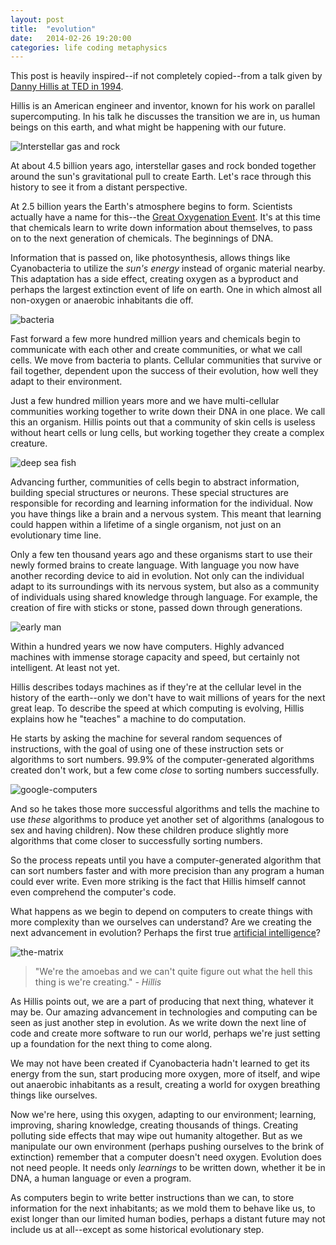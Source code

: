 ```yaml
---
layout: post
title:  "evolution"
date:   2014-02-26 19:20:00
categories: life coding metaphysics
---
```


This post is heavily inspired--if not completely copied--from a talk given by [Danny Hillis at TED in 1994][hillis].

Hillis is an American engineer and inventor, known for his work on parallel supercomputing. In his talk he discusses the transition we are in, us human beings on this earth, and what might be happening with our future.

![Interstellar gas and rock][gases]

At about 4.5 billion years ago, interstellar gases and rock bonded together around the sun's gravitational pull to create Earth. Let's race through this history to see it from a distant perspective.

At 2.5 billion years the Earth's atmosphere begins to form. Scientists actually have a name for this--the [Great Oxygenation Event][GOE]. It's at this time that chemicals learn to write down information about themselves, to pass on to the next generation of chemicals. The beginnings of DNA.

Information that is passed on, like photosynthesis, allows things like Cyanobacteria to utilize the _sun's energy_ instead of organic material nearby. This adaptation has a side effect, creating oxygen as a byproduct and perhaps the largest extinction event of life on earth. One in which almost all non-oxygen or anaerobic inhabitants die off.

![bacteria][bacteria]

Fast forward a few more hundred million years and chemicals begin to communicate with each other and create communities, or what we call cells. We move from bacteria to plants. Cellular communities that survive or fail together, dependent upon the success of their evolution, how well they adapt to their environment.

Just a few hundred million years more and we have multi-cellular communities working together to write down their DNA in one place. We call this an organism. Hillis points out that a community of skin cells is useless without heart cells or lung cells, but working together they create a complex creature.

![deep sea fish][fish]

Advancing further, communities of cells begin to abstract information, building special structures or neurons. These special structures are responsible for recording and learning information for the individual. Now you have things like a brain and a nervous system. This meant that learning could happen within a lifetime of a single organism, not just on an evolutionary time line.

Only a few ten thousand years ago and these organisms start to use their newly formed brains to create language. With language you now have another recording device to aid in evolution. Not only can the individual adapt to its surroundings with its nervous system, but also as a community of individuals using shared knowledge through language. For example, the creation of fire with sticks or stone, passed down through generations.

![early man][prehistoric]

Within a hundred years we now have computers. Highly advanced machines with immense storage capacity and speed, but certainly not intelligent. At least not yet.

Hillis describes todays machines as if they're at the cellular level in the history of the earth--only we don't have to wait millions of years for the next great leap. To describe the speed at which computing is evolving, Hillis explains how he "teaches" a machine to do computation.

He starts by asking the machine for several random sequences of instructions, with the goal of using one of these instruction sets or algorithms to sort numbers. 99.9% of the computer-generated algorithms created don't work, but a few come _close_ to sorting numbers successfully.

![google-computers][google-computers]

And so he takes those more successful algorithms and tells the machine to use _these_ algorithms to produce yet another set of algorithms (analogous to sex and having children). Now these children produce slightly more algorithms that come closer to successfully sorting numbers.

So the process repeats until you have a computer-generated algorithm that can sort numbers faster and with more precision than any program a human could ever write. Even more striking is the fact that Hillis himself cannot even comprehend the computer's code.

What happens as we begin to depend on computers to create things with more complexity than we ourselves can understand? Are we creating the next advancement in evolution? Perhaps the first true [artificial intelligence][AI]?

![the-matrix][the-matrix]

> "We're the amoebas and we can't quite figure out what the hell this thing is we're creating."
> *- Hillis*

As Hillis points out, we are a part of producing that next thing, whatever it may be. Our amazing advancement in technologies and computing can be seen as just another step in evolution. As we write down the next line of code and create more software to run our world, perhaps we're just setting up a foundation for the next thing to come along.

We may not have been created if Cyanobacteria hadn't learned to get its energy from the sun, start producing more oxygen, more of itself, and wipe out anaerobic inhabitants as a result, creating a world for oxygen breathing things like ourselves.

Now we're here, using this oxygen, adapting to our environment; learning, improving, sharing knowledge, creating thousands of things. Creating polluting side effects that may wipe out humanity altogether. But as we manipulate our own environment (perhaps pushing ourselves to the brink of extinction) remember that a computer doesn't need oxygen. Evolution does not need people. It needs only _learnings_ to be written down, whether it be in DNA, a human language or even a program.

As computers begin to write better instructions than we can, to store information for the next inhabitants; as we mold them to behave like us, to exist longer than our limited human bodies, perhaps a distant future may not include us at all--except as some historical evolutionary step.

[hillis]: http://www.ted.com/talks/danny_hillis_back_to_the_future_of_1994.html
[GOE]: http://en.wikipedia.org/wiki/Great_Oxygenation_Event
[AI]: http://mrdougwright.wordpress.com/2012/11/01/google-creates-the-next-a-i/


[gases]: /images/gases.jpg
[bacteria]: /images/bacteria.jpg
[fish]: /images/deep-sea-fish.jpg
[prehistoric]: /images/early-man.jpg
[the-matrix]: /images/the-matrix.jpg
[google-computers]: /images/google-computers.jpg

